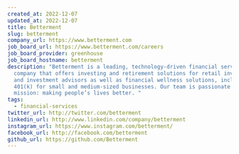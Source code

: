 ```yaml
---
created_at: 2022-12-07
updated_at: 2022-12-07
title: Betterment
slug: betterment
company_url: https://www.betterment.com
job_board_url: https://www.betterment.com/careers
job_board_provider: greenhouse
job_board_hostname: betterment
description: "Betterment is a leading, technology-driven financial services
  company that offers investing and retirement solutions for retail investors
  and investment advisors as well as financial wellness solutions, including a
  401(k) for small and medium-sized businesses. Our team is passionate about our
  mission: making people’s lives better. "
tags:
  - financial-services
twitter_url: http://twitter.com/betterment
linkedin_url: http://www.linkedin.com/company/betterment
instagram_url: https://www.instagram.com/betterment/
facebook_url: http://facebook.com/betterment
github_url: https://github.com/Betterment
---
```

